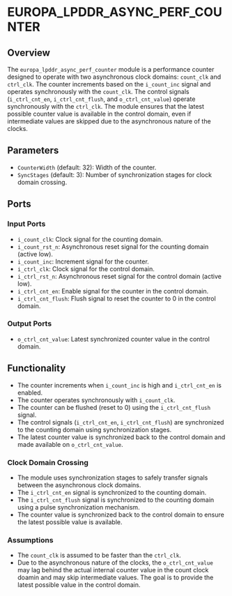 # EUROPA_LPDDR_ASYNC_PERF_COUNTER

## Overview

The `europa_lpddr_async_perf_counter` module is a performance counter designed to operate with two asynchronous clock domains: `count_clk` and `ctrl_clk`. The counter increments based on the `i_count_inc` signal and operates synchronously with the `count_clk`. The control signals (`i_ctrl_cnt_en`, `i_ctrl_cnt_flush`, and `o_ctrl_cnt_value`) operate synchronously with the `ctrl_clk`. The module ensures that the latest possible counter value is available in the control domain, even if intermediate values are skipped due to the asynchronous nature of the clocks.

## Parameters

- `CounterWidth` (default: 32): Width of the counter.
- `SyncStages` (default: 3): Number of synchronization stages for clock domain crossing.

## Ports

### Input Ports

- `i_count_clk`: Clock signal for the counting domain.
- `i_count_rst_n`: Asynchronous reset signal for the counting domain (active low).
- `i_count_inc`: Increment signal for the counter.
- `i_ctrl_clk`: Clock signal for the control domain.
- `i_ctrl_rst_n`: Asynchronous reset signal for the control domain (active low).
- `i_ctrl_cnt_en`: Enable signal for the counter in the control domain.
- `i_ctrl_cnt_flush`: Flush signal to reset the counter to 0 in the control domain.

### Output Ports

- `o_ctrl_cnt_value`: Latest synchronized counter value in the control domain.

## Functionality

- The counter increments when `i_count_inc` is high and `i_ctrl_cnt_en` is enabled.
- The counter operates synchronously with `i_count_clk`.
- The counter can be flushed (reset to 0) using the `i_ctrl_cnt_flush` signal.
- The control signals (`i_ctrl_cnt_en`, `i_ctrl_cnt_flush`) are synchronized to the counting domain using synchronization stages.
- The latest counter value is synchronized back to the control domain and made available on `o_ctrl_cnt_value`.

### Clock Domain Crossing

- The module uses synchronization stages to safely transfer signals between the asynchronous clock domains.
- The `i_ctrl_cnt_en` signal is synchronized to the counting domain.
- The `i_ctrl_cnt_flush` signal is synchronized to the counting domain using a pulse synchronization mechanism.
- The counter value is synchronized back to the control domain to ensure the latest possible value is available.

### Assumptions

- The `count_clk` is assumed to be faster than the `ctrl_clk`.
- Due to the asynchronous nature of the clocks, the `o_ctrl_cnt_value` may lag behind the actual internal counter value in the count clock doamin and may skip intermediate values. The goal is to provide the latest possible value in the control domain.
